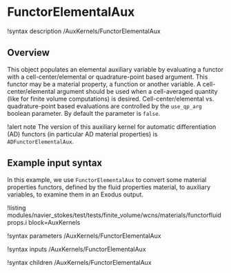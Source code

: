 # FunctorElementalAux

!syntax description /AuxKernels/FunctorElementalAux

## Overview

This object populates an elemental auxiliary variable by evaluating a functor
with a cell-center/elemental or quadrature-point based argument. This
functor may be a material property, a function or another variable. A cell-center/elemental
argument should be used when a cell-averaged quantity (like for finite volume
computations) is desired. Cell-center/elemental vs. quadrature-point based
evaluations are controlled by the `use_qp_arg` boolean parameter. By default the
parameter is `false`.

!alert note
The version of this auxiliary kernel for automatic differentiation (AD) functors
(in particular AD material properties) is `ADFunctorElementalAux`.

## Example input syntax

In this example, we use `FunctorElementalAux` to convert some material properties functors, defined by the fluid
properties material, to auxiliary variables, to examine them in an Exodus output.

!listing modules/navier_stokes/test/tests/finite_volume/wcns/materials/functorfluidprops.i block=AuxKernels

!syntax parameters /AuxKernels/FunctorElementalAux

!syntax inputs /AuxKernels/FunctorElementalAux

!syntax children /AuxKernels/FunctorElementalAux
